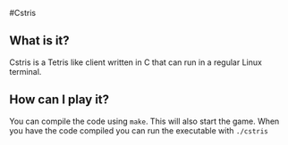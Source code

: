 #Cstris

## What is it?

Cstris is a Tetris like client written in C that can run in a regular Linux terminal.

## How can I play it?

You can compile the code using ``make``. This will also start the game. When you have the code compiled you can run the executable with ``./cstris``
